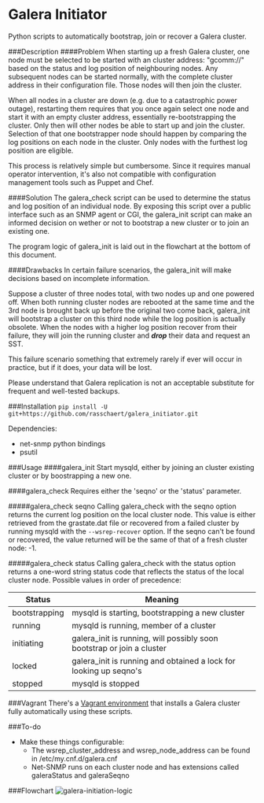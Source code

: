 Galera Initiator
================

Python scripts to automatically bootstrap, join or recover a Galera cluster.

###Description
####Problem
When starting up a fresh Galera cluster, one node must be selected to be started with an cluster address: "gcomm://"
based on the status and log position of neighbouring nodes. Any subsequent nodes can be started normally, with the complete cluster address in their configuration file. Those nodes will then join the cluster.

When all nodes in a cluster are down (e.g. due to a catastrophic power outage), restarting them requires that you once again select one node and start it with an empty cluster address, essentially re-bootstrapping the cluster. Only then will other nodes be able to start up and join the cluster. Selection of that one bootstrapper node should happen by comparing the log positions on each node in the cluster. Only nodes with the furthest log position are eligible.

This process is relatively simple but cumbersome. Since it requires manual operator intervention, it's also not compatible with configuration management tools such as Puppet and Chef.

####Solution
The galera_check script can be used to determine the status and log position of an individual node. By exposing this script over a public interface such as an SNMP agent or CGI, the galera_init script can make an informed decision on wether or not to bootstrap a new cluster or to join an existing one.

The program logic of galera_init is laid out in the flowchart at the bottom of this document.


####Drawbacks
In certain failure scenarios, the galera_init will make decisions based on incomplete information.

Suppose a cluster of three nodes total, with two nodes up and one powered off. When both running cluster nodes are rebooted at the same time and the 3rd node is brought back up before the original two come back, galera_init will bootstrap a cluster on this third node while the log position is actually obsolete. When the nodes with a higher log position recover from their failure, they will join the running cluster and ***drop*** their data and request an SST.

This failure scenario something that extremely rarely if ever will occur in practice, but if it does, your data will be lost.

Please understand that Galera replication is not an acceptable substitute for frequent and well-tested backups.

###Installation
```pip install -U git+https://github.com/rasschaert/galera_initiator.git```

Dependencies:
- net-snmp python bindings
- psutil

###Usage
####galera_init
Start mysqld, either by joining an cluster existing cluster or by boostrapping a new one.

####galera_check
Requires either the 'seqno' or the 'status' parameter.

#####galera_check seqno
Calling galera_check with the seqno option returns the current log position on the local cluster node. This value is either retrieved from the grastate.dat file or recovered from a failed cluster by running mysqld with the ```--wsrep-recover``` option. If the seqno can't be found or recovered, the value returned will be the same of that of a fresh cluster node: -1.

#####galera_check status
Calling galera_check with the status option returns a one-word string status code that reflects the status of the local cluster node. Possible values in order of precedence:

Status        | Meaning
--------------|----------
bootstrapping | mysqld is starting, bootstrapping a new cluster
running       | mysqld is running, member of a cluster
initiating    | galera_init is running, will possibly soon bootstrap or join a cluster
locked        | galera_init is running and obtained a lock for looking up seqno's
stopped       | mysqld is stopped

###Vagrant
There's a [Vagrant environment](https://github.com/rasschaert/vagrant-galera) that installs a Galera cluster fully automatically using these scripts.

###To-do
- Make these things configurable:
  - The wsrep_cluster_address and wsrep_node_address can be found in /etc/my.cnf.d/galera.cnf
  - Net-SNMP runs on each cluster node and has extensions called galeraStatus and galeraSeqno

###Flowchart
![galera-initiation-logic](http://i.imgur.com/m5v8PHC.png)

